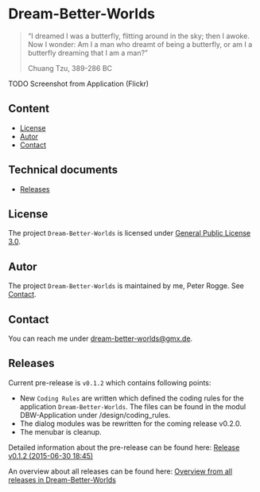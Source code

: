 Dream-Better-Worlds
===================

> “I dreamed I was a butterfly, flitting around in the sky; then I awoke. Now I 
> wonder: Am I a man who dreamt of being a butterfly, or am I a butterfly dreaming 
> that I am a man?”
> 
> Chuang Tzu, 389-286 BC


TODO Screenshot from Application (Flickr)



Content
-------
* [License](#License)
* [Autor](#Autor)
* [Contact](#Contact)


Technical documents
-------------------
* [Releases](#Releases)



[//]: # (Content)
License<a name="License" />
-------

The project `Dream-Better-Worlds` is licensed under [General Public License 3.0].



Autor<a name="Autor" />
-----

The project `Dream-Better-Worlds` is maintained by me, Peter Rogge. See [Contact](#Contact).



[//]: # (Technical documents)
Contact<a name="Contact" />
-------

You can reach me under <dream-better-worlds@gmx.de>.



Releases<a name="Releases" />
--------

Current pre-release is `v0.1.2` which contains following points:
* New `Coding Rules` are written which defined the coding rules for the application 
  `Dream-Better-Worlds`. The files can be found in the modul DBW-Application under 
  /design/coding_rules.
* The dialog modules was be rewritten for the coming release v0.2.0.
* The menubar is cleanup.

Detailed information about the pre-release can be found here: [Release v0.1.2 (2015-06-30 18:45)]

An overview about all releases can be found here: [Overview from all releases in Dream-Better-Worlds]



[//]: # (Links)
[General Public License 3.0]:http://www.gnu.org/licenses/gpl-3.0.en.html
[Overview from all releases in Dream-Better-Worlds]:https://github.com/Naoghuman/Dream-Better-Worlds/releases
[Release v0.1.2 (2015-06-30 18:45)]:https://github.com/Naoghuman/Dream-Better-Worlds/releases/tag/v0.1.2
